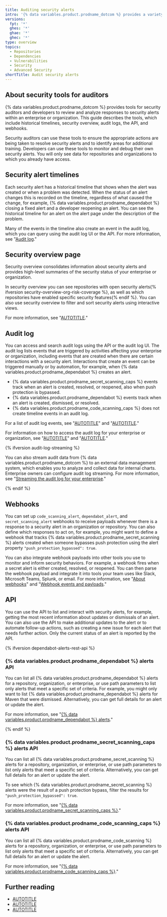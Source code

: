 ```yaml
---
title: Auditing security alerts
intro: '{% data variables.product.prodname_dotcom %} provides a variety of tools you can use to audit and monitor actions taken in response to security alerts.'
versions:
  fpt: '*'
  ghes: '*'
  ghae: '*'
  ghec: '*'
type: overview
topics:
  - Repositories
  - Dependencies
  - Vulnerabilities
  - Security
  - Advanced Security
shortTitle: Audit security alerts
---
```


## About security tools for auditors

{% data variables.product.prodname_dotcom %} provides tools for security auditors and developers to review and analyze responses to security alerts within an enterprise or organization. This guide describes the tools, which include historical timelines, security overview, audit logs, the API, and webhooks.

Security auditors can use these tools to ensure the appropriate actions are being taken to resolve security alerts and to identify areas for additional training. Developers can use these tools to monitor and debug their own security alerts. You will only see data for repositories and organizations to which you already have access.

## Security alert timelines

Each security alert has a historical timeline that shows when the alert was created or when a problem was detected. When the status of an alert changes this is recorded on the timeline, regardless of what caused the change, for example, {% data variables.product.prodname_dependabot %} closing a fixed alert and a developer reopening an alert. You can see the historical timeline for an alert on the alert page under the description of the problem.

Many of the events in the timeline also create an event in the audit log, which you can query using the audit log UI or the API. For more information, see "[Audit log](/code-security/getting-started/auditing-security-alerts#audit-log)."

## Security overview page

Security overview consolidates information about security alerts and provides high-level summaries of the security status of your enterprise or organization.

In security overview you can see repositories with open security alerts{% ifversion security-overview-org-risk-coverage %}, as well as which repositories have enabled specific security features{% endif %}. You can also use security overview to filter and sort security alerts using interactive views.

For more information, see "[AUTOTITLE](/code-security/security-overview/about-security-overview)."

## Audit log

You can access and search audit logs using the API or the audit log UI. The audit log lists events that are triggered by activities affecting your enterprise or organization, including events that are created when there are certain interactions with a security alert. Interactions that create an event can be triggered manually or by automation, for example, when {% data variables.product.prodname_dependabot %} creates an alert.

- {% data variables.product.prodname_secret_scanning_caps %} events track when an alert is created, resolved, or reopened, also when push protection is bypassed.
- {% data variables.product.prodname_dependabot %} events track when an alert is created, dismissed, or resolved.
- {% data variables.product.prodname_code_scanning_caps %} does not create timeline events in an audit log.

For a list of audit log events, see "[AUTOTITLE](/admin/monitoring-activity-in-your-enterprise/reviewing-audit-logs-for-your-enterprise/audit-log-events-for-your-enterprise)" and "[AUTOTITLE](/organizations/keeping-your-organization-secure/managing-security-settings-for-your-organization/audit-log-events-for-your-organization)."

For information on how to access the audit log for your enterprise or organization, see "[AUTOTITLE](/admin/monitoring-activity-in-your-enterprise/reviewing-audit-logs-for-your-enterprise/accessing-the-audit-log-for-your-enterprise)" and "[AUTOTITLE](/organizations/keeping-your-organization-secure/managing-security-settings-for-your-organization/reviewing-the-audit-log-for-your-organization)."

{% ifversion audit-log-streaming %}

You can also stream audit data from {% data variables.product.prodname_dotcom %} to an external data management system, which enables you to analyze and collect data for internal charts. Enterprise owners can configure audit log streaming. For more information, see "[Streaming the audit log for your enterprise](/admin/monitoring-activity-in-your-enterprise/reviewing-audit-logs-for-your-enterprise/streaming-the-audit-log-for-your-enterprise)."

{% endif %}

## Webhooks

You can set up `code_scanning_alert`, `dependabot_alert`, and `secret_scanning_alert` webhooks to receive payloads whenever there is a response to a security alert in an organization or repository. You can also define which responses to act on, for example, you might want to define a webhook that tracks {% data variables.product.prodname_secret_scanning %} alerts created when someone bypasses push protection using the alert property `"push_protection_bypassed": true`.

You can also integrate webhook payloads into other tools you use to monitor and inform security behaviors. For example, a webhook fires when a secret alert is either created, resolved, or reopened. You can then parse the webhook payload and integrate it into tools your team uses like Slack, Microsoft Teams, Splunk, or email. For more information, see "[About webhooks](/webhooks-and-events/webhooks/about-webhooks)" and "[Webhook events and payloads](/webhooks-and-events/webhooks/webhook-events-and-payloads)."

## API

You can use the API to list and interact with security alerts, for example, getting the most recent information about updates or dismissals of an alert. You can also use the API to make additional updates to the alert or to automate follow-up actions, such as creating a new issue for each alert that needs further action. Only the current status of an alert is reported by the API.

{% ifversion dependabot-alerts-rest-api %}

### {% data variables.product.prodname_dependabot %} alerts API

You can list all {% data variables.product.prodname_dependabot %} alerts for a repository, organization, or enterprise, or use path parameters to list only alerts that meet a specific set of criteria. For example, you might only want to list {% data variables.product.prodname_dependabot %} alerts for Maven that were dismissed. Alternatively, you can get full details for an alert or update the alert.

For more information, see "[{% data variables.product.prodname_dependabot %} alerts](/rest/dependabot/alerts#about-dependabot-alerts)."

{% endif %}

### {% data variables.product.prodname_secret_scanning_caps %} alerts API

You can list all {% data variables.product.prodname_secret_scanning %} alerts for a repository, organization, or enterprise, or use path parameters to list only alerts that meet a specific set of criteria. Alternatively, you can get full details for an alert or update the alert.

To see which {% data variables.product.prodname_secret_scanning %} alerts were the result of a push protection bypass, filter the results for `"push_protection_bypassed": true`.

For more information, see "[{% data variables.product.prodname_secret_scanning_caps %}](/rest/secret-scanning)."

### {% data variables.product.prodname_code_scanning_caps %} alerts API

You can list all {% data variables.product.prodname_code_scanning %} alerts for a repository, organization, or enterprise, or use path parameters to list only alerts that meet a specific set of criteria. Alternatively, you can get full details for an alert or update the alert.

For more information, see "[{% data variables.product.prodname_code_scanning_caps %}](/rest/code-scanning)."

## Further reading

- [AUTOTITLE](/code-security/code-scanning/managing-code-scanning-alerts/managing-code-scanning-alerts-for-your-repository)
- [AUTOTITLE](/code-security/dependabot/dependabot-alerts/viewing-and-updating-dependabot-alerts)
- [AUTOTITLE](/code-security/secret-scanning/managing-alerts-from-secret-scanning)
